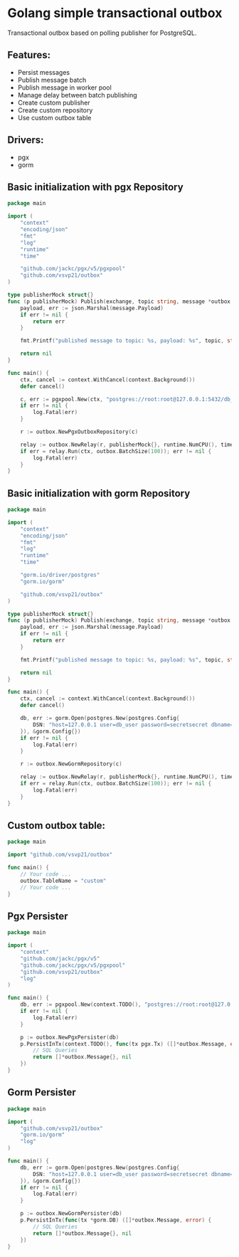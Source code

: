 # Golang simple transactional outbox

Transactional outbox based on polling publisher for PostgreSQL.

## Features:

* Persist messages
* Publish message batch
* Publish message in worker pool
* Manage delay between batch publishing
* Create custom publisher
* Create custom repository
* Use custom outbox table

## Drivers:
* pgx
* gorm

## Basic initialization with pgx Repository

```go
package main

import (
	"context"
	"encoding/json"
	"fmt"
	"log"
	"runtime"
	"time"

	"github.com/jackc/pgx/v5/pgxpool"
	"github.com/vsvp21/outbox"
)

type publisherMock struct{}
func (p publisherMock) Publish(exchange, topic string, message *outbox.Message) error {
	payload, err := json.Marshal(message.Payload)
	if err != nil {
		return err
	}

	fmt.Printf("published message to topic: %s, payload: %s", topic, string(payload))

	return nil
}

func main() {
	ctx, cancel := context.WithCancel(context.Background())
	defer cancel()

	c, err := pgxpool.New(ctx, "postgres://root:root@127.0.0.1:5432/db_name")
	if err != nil {
		log.Fatal(err)
	}

	r := outbox.NewPgxOutboxRepository(c)

	relay := outbox.NewRelay(r, publisherMock{}, runtime.NumCPU(), time.Second)
	if err = relay.Run(ctx, outbox.BatchSize(100)); err != nil {
		log.Fatal(err)
	}
}
```

## Basic initialization with gorm Repository

```go
package main

import (
	"context"
	"encoding/json"
	"fmt"
	"log"
	"runtime"
	"time"

	"gorm.io/driver/postgres"
	"gorm.io/gorm"

	"github.com/vsvp21/outbox"
)

type publisherMock struct{}
func (p publisherMock) Publish(exchange, topic string, message *outbox.Message) error {
	payload, err := json.Marshal(message.Payload)
	if err != nil {
		return err
	}

	fmt.Printf("published message to topic: %s, payload: %s", topic, string(payload))

	return nil
}

func main() {
	ctx, cancel := context.WithCancel(context.Background())
	defer cancel()

	db, err := gorm.Open(postgres.New(postgres.Config{
		DSN: "host=127.0.0.1 user=db_user password=secretsecret dbname=test_db port=5432 sslmode=disable",
	}), &gorm.Config{})
	if err != nil {
		log.Fatal(err)
	}

	r := outbox.NewGormRepository(c)

	relay := outbox.NewRelay(r, publisherMock{}, runtime.NumCPU(), time.Second)
	if err = relay.Run(ctx, outbox.BatchSize(100)); err != nil {
		log.Fatal(err)
	}
}
```

## Custom outbox table:

```go
package main

import "github.com/vsvp21/outbox"

func main() {
	// Your code ...
	outbox.TableName = "custom"
	// Your code ...
}
```

## Pgx Persister

```go
package main

import (
	"context"
	"github.com/jackc/pgx/v5"
	"github.com/jackc/pgx/v5/pgxpool"
	"github.com/vsvp21/outbox"
	"log"
)

func main() {
	db, err := pgxpool.New(context.TODO(), "postgres://root:root@127.0.0.1:5432/db_name")
	if err != nil {
		log.Fatal(err)
	}

	p := outbox.NewPgxPersister(db)
	p.PersistInTx(context.TODO(), func(tx pgx.Tx) ([]*outbox.Message, error) {
		// SQL Queries
		return []*outbox.Message{}, nil
	})
}
```


## Gorm Persister

```go
package main

import (
	"github.com/vsvp21/outbox"
	"gorm.io/gorm"
	"log"
)

func main() {
	db, err := gorm.Open(postgres.New(postgres.Config{
		DSN: "host=127.0.0.1 user=db_user password=secretsecret dbname=test_db port=5432 sslmode=disable",
	}), &gorm.Config{})
	if err != nil {
		log.Fatal(err)
	}

	p := outbox.NewGormPersister(db)
	p.PersistInTx(func(tx *gorm.DB) ([]*outbox.Message, error) {
		// SQL Queries
		return []*outbox.Message{}, nil
	})
}
```